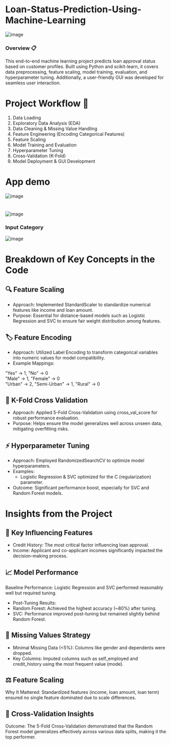 # Loan-Status-Prediction-Using-Machine-Learning
![image](https://github.com/user-attachments/assets/4eccc298-60a7-490c-af39-7e3a29417bbf)

### Overview 📋
This end-to-end machine learning project predicts loan approval status based on customer profiles. Built using Python and scikit-learn, it covers data preprocessing, feature scaling, model training, evaluation, and hyperparameter tuning. Additionally, a user-friendly GUI was developed for seamless user interaction.

# Project Workflow 🔧
1. Data Loading  
2. Exploratory Data Analysis (EDA)  
3. Data Cleaning & Missing Value Handling  
4. Feature Engineering (Encoding Categorical Features)  
5. Feature Scaling  
6. Model Training and Evaluation  
7. Hyperparameter Tuning  
8. Cross-Validation (K-Fold)  
9. Model Deployment & GUI Development

# App demo 
![image](https://github.com/user-attachments/assets/c1f7f706-5703-471e-9539-d34a0d575c95)  
#
![image](https://github.com/user-attachments/assets/c79197f0-4ecc-46f8-8e85-1dc2618c92dd)


### Input Category   
![image](https://github.com/user-attachments/assets/1d851b4c-3f62-4379-be69-d625ed9e34b0)



# Breakdown of Key Concepts in the Code
## 🔍 Feature Scaling  
- Approach: Implemented StandardScaler to standardize numerical features like income and loan amount.  
- Purpose: Essential for distance-based models such as Logistic Regression and SVC to ensure fair weight distribution among features.  
  
## 🏷️ Feature Encoding
- Approach: Utilized Label Encoding to transform categorical variables into numeric values for model compatibility.  
- Example Mappings:
  
"Yes" → 1, "No" → 0  
"Male" → 1, "Female" → 0  
"Urban" → 2, "Semi-Urban" → 1, "Rural" → 0  

## 🧪 K-Fold Cross Validation
- Approach: Applied 5-Fold Cross-Validation using cross_val_score for robust performance evaluation.  
- Purpose: Helps ensure the model generalizes well across unseen data, mitigating overfitting risks.

## ⚡ Hyperparameter Tuning
- Approach: Employed RandomizedSearchCV to optimize model hyperparameters.  
- Examples:  
  - Logistic Regression & SVC optimized for the C (regularization) parameter.  
- Outcome: Significant performance boost, especially for SVC and Random Forest models.

# Insights from the Project
## 🌟 Key Influencing Features  
- Credit History: The most critical factor influencing loan approval.  
- Income: Applicant and co-applicant incomes significantly impacted the decision-making process.  

## 📈 Model Performance  
Baseline Performance: Logistic Regression and SVC performed reasonably well but required tuning.  
- Post-Tuning Results:  
- Random Forest: Achieved the highest accuracy (~80%) after tuning.  
- SVC: Performance improved post-tuning but remained slightly behind Random Forest.

## 🧹 Missing Values Strategy
- Minimal Missing Data (<5%): Columns like gender and dependents were dropped.  
- Key Columns: Imputed columns such as self_employed and credit_history using the most frequent value (mode).

## ⚖️ Feature Scaling
Why It Mattered: Standardized features (income, loan amount, loan term) ensured no single feature dominated due to scale differences.

## 🔄 Cross-Validation Insights
Outcome: The 5-Fold Cross-Validation demonstrated that the Random Forest model generalizes effectively across various data splits, making it the top performer.






